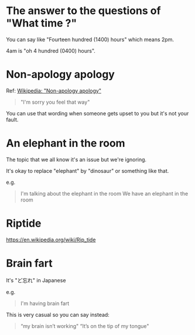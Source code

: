 # The answer to the questions of "What time ?"

You can say like "Fourteen hundred (1400) hours" which means 2pm. 

4am is "oh 4 hundred (0400) hours".

# Non-apology apology

Ref: [Wikipedia: "Non-apology apology" ](https://en.wikipedia.org/wiki/Non-apology_apology)

> "I'm sorry you feel that way"

You can use that wording when someone gets upset to you but it's not your fault.

# An elephant in the room

The topic that we all know it's an issue but we're ignoring.

It's okay to replace "elephant" by "dinosaur" or something like that.

e.g.

> I'm talking about the elephant in the room
> We have an elephant in the room

# Riptide

https://en.wikipedia.org/wiki/Rip_tide

# Brain fart

It's "ど忘れ" in Japanese

e.g. 

> I'm having brain fart

This is very casual so you can say instead:

> “my brain isn’t working"
> “It’s on the tip of my tongue"
